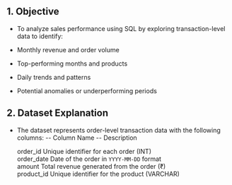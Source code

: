 ## 1.  Objective
- To analyze sales performance using SQL by exploring transaction-level data to identify:

- Monthly revenue and order volume

- Top-performing months and products

- Daily trends and patterns

- Potential anomalies or underperforming periods

## 2.  Dataset Explanation
- The dataset represents order-level transaction data with the following columns:
  -- Column Name        -- Description                                 

   order_id      Unique identifier for each order (INT)      
  order_date    Date of the order in `YYYY-MM-DD` format    
   amount        Total revenue generated from the order (₹)  
  product_id    Unique identifier for the product (VARCHAR) 


